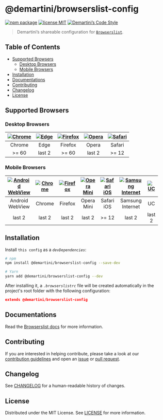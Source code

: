 # @demartini/browserslist-config <!-- omit in toc -->

[![npm package][npm-badge]][npm-link]
[![license MIT][license-badge]][license-link]
[![Demartini’s Code Style][style-badge]][style-link]

> Demartini’s shareable configuration for [`Browserslist`][browserslist-link].

## Table of Contents <!-- omit in toc -->

- [Supported Browsers](#supported-browsers)
  - [Desktop Browsers](#desktop-browsers)
  - [Mobile Browsers](#mobile-browsers)
- [Installation](#installation)
- [Documentations](#documentations)
- [Contributing](#contributing)
- [Changelog](#changelog)
- [License](#license)

## Supported Browsers

### Desktop Browsers

| [![Chrome][chrome-image]][browsers-badges-link] | [![Edge][edge-image]][browsers-badges-link] | [![Firefox][firefox-image]][browsers-badges-link] | [![Opera][opera-image]][browsers-badges-link] | [![Safari][safari-image]][browsers-badges-link] |
| :---------------------------------------------: | :-----------------------------------------: | :-----------------------------------------------: | :-------------------------------------------: | :---------------------------------------------: |
|                     Chrome                      |                    Edge                     |                      Firefox                      |                     Opera                     |                     Safari                      |
|                      >= 60                      |                   last 2                    |                       >= 60                       |                    last 2                     |                      >= 12                      |

### Mobile Browsers

| [![Android WebView][android-webview-image]][browsers-badges-link] | [![Chrome][chrome-image]][browsers-badges-link] | [![Firefox][firefox-image]][browsers-badges-link] | [![Opera Mini][opera-mini-image]][browsers-badges-link] | [![Safari iOS][safari-ios-image]][browsers-badges-link] | [![Samsung Internet][samsung-internet-image]][browsers-badges-link] | [![UC][uc-image]][browsers-badges-link] |
| :---------------------------------------------------------------: | :---------------------------------------------: | :-----------------------------------------------: | :-----------------------------------------------------: | :-----------------------------------------------------: | :-----------------------------------------------------------------: | :-------------------------------------: |
|                          Android WebView                          |                     Chrome                      |                      Firefox                      |                       Opera Mini                        |                       Safari iOS                        |                          Samsung Internet                           |                   UC                    |
|                              last 2                               |                     last 2                      |                      last 2                       |                         last 2                          |                          >= 12                          |                               last 2                                |                 last 2                  |

## Installation

Install `this config` as a _`devDependencies`_:

```sh
# npm
npm install @demartini/browserslist-config --save-dev

# Yarn
yarn add @demartini/browserslist-config --dev
```

After installing it, a _`.browserslistrc`_ file will be created automatically in the project's root folder with the following configuration:

```json
extends @demartini/browserslist-config
```

## Documentations

Read the [Browserslist docs][browserslist-docs-link] for more information.

## Contributing

If you are interested in helping contribute, please take a look at our [contribution guidelines][contributing-link] and open an [issue][issue-link] or [pull request][pull-request-link].

## Changelog

See [CHANGELOG][changelog-link] for a human-readable history of changes.

## License

Distributed under the MIT License. See [LICENSE][license-link] for more information.

[changelog-link]: ./CHANGELOG.md
[browserslist-docs-link]: https://github.com/browserslist/browserslist
[browserslist-link]: https://github.com/browserslist/browserslist
[contributing-link]: https://github.com/demartini/.github/blob/main/CONTRIBUTING.md
[issue-link]: https://github.com/demartini/base-configs/issues
[license-badge]: https://img.shields.io/github/license/demartini/base-configs?style=flat-square&labelColor=292a44&color=663399
[license-link]: ./LICENSE
[npm-badge]: https://img.shields.io/npm/v/@demartini/browserslist-config?style=flat-square&labelColor=292a44&color=663399
[npm-link]: https://www.npmjs.com/package/@demartini/browserslist-config
[pull-request-link]: https://github.com/demartini/base-configs/pulls
[style-badge]: https://img.shields.io/badge/code_style-demartini%E2%80%99s-663399.svg?labelColor=292a44&style=flat-square
[style-link]: https://github.com/demartini/base-configs

[browsers-badges-link]: https://github.com/alrra/browser-logos
[android-webview-image]: https://raw.githubusercontent.com/alrra/browser-logos/main/src/android-webview/android-webview_48x48.png
[chrome-image]: https://raw.githubusercontent.com/alrra/browser-logos/main/src/chrome/chrome_48x48.png
[edge-image]: https://raw.githubusercontent.com/alrra/browser-logos/main/src/edge/edge_48x48.png
[firefox-image]: https://raw.githubusercontent.com/alrra/browser-logos/main/src/firefox/firefox_48x48.png
[opera-image]: https://raw.githubusercontent.com/alrra/browser-logos/main/src/opera/opera_48x48.png
[opera-mini-image]: https://raw.githubusercontent.com/alrra/browser-logos/main/src/opera-mini/opera-mini_48x48.png
[safari-image]: https://raw.githubusercontent.com/alrra/browser-logos/main/src/safari/safari_48x48.png
[safari-ios-image]: https://raw.githubusercontent.com/alrra/browser-logos/main/src/safari-ios/safari-ios_48x48.png
[samsung-internet-image]: https://raw.githubusercontent.com/alrra/browser-logos/main/src/samsung-internet/samsung-internet_48x48.png
[uc-image]: https://raw.githubusercontent.com/alrra/browser-logos/main/src/uc/uc_48x48.png
